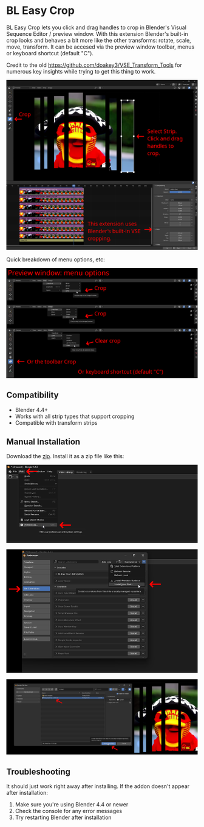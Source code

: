 # BL Easy Crop

BL Easy Crop lets you click and drag handles to crop in Blender's Visual Sequence Editor / preview window.
With this extension Blender's built-in crop looks and behaves a bit more like the other transforms: rotate, scale, move, transform.
It can be accesed via the preview window toolbar, menus or keyboard shortcut (default "C").

Credit to the old https://github.com/doakey3/VSE_Transform_Tools for numerous key insights while trying to get this thing to work.

 ![demo](./examples/easycrop-demo1.png)

Quick breakdown of menu options, etc:

 ![demo](./examples/easycrop-menu.png)

## Compatibility

- Blender 4.4+
- Works with all strip types that support cropping
- Compatible with transform strips

## Manual Installation

Download the [zip](https://github.com/usrname0/BL_EasyCrop/releases/tag/v1.0.0). Install it as a zip file like this:

![Manual Install 1](./examples/install1.png)

![Manual Install 1](./examples/install2.png)

![Manual Install 1](./examples/install3.png)
   
## Troubleshooting

It should just work right away after installing.  If the addon doesn't appear after installation:
1. Make sure you're using Blender 4.4 or newer
2. Check the console for any error messages
3. Try restarting Blender after installation

